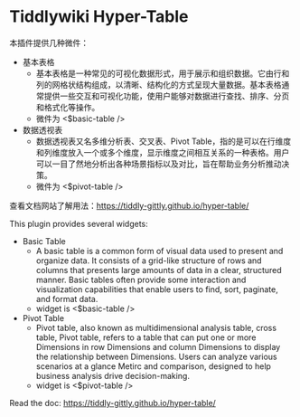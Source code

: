 # Tiddlywiki Hyper-Table

本插件提供几种微件：

- 基本表格
  - 基本表格是一种常见的可视化数据形式，用于展示和组织数据。它由行和列的网格状结构组成，以清晰、结构化的方式呈现大量数据。基本表格通常提供一些交互和可视化功能，使用户能够对数据进行查找、排序、分页和格式化等操作。
  - 微件为 <$basic-table />
- 数据透视表
  - 数据透视表又名多维分析表、交叉表、Pivot Table，指的是可以在行维度和列维度放入一个或多个维度，显示维度之间相互关系的一种表格。用户可以一目了然地分析出各种场景指标以及对比，旨在帮助业务分析推动决策。
  - 微件为 <$pivot-table />

查看文档网站了解用法：https://tiddly-gittly.github.io/hyper-table/

This plugin provides several widgets:

- Basic Table
  - A basic table is a common form of visual data used to present and organize data. It consists of a grid-like structure of rows and columns that presents large amounts of data in a clear, structured manner. Basic tables often provide some interaction and visualization capabilities that enable users to find, sort, paginate, and format data.
  - widget is <$basic-table />
- Pivot Table
  - Pivot table, also known as multidimensional analysis table, cross table, Pivot table, refers to a table that can put one or more Dimensions in row Dimensions and column Dimensions to display the relationship between Dimensions. Users can analyze various scenarios at a glance Metirc and comparison, designed to help business analysis drive decision-making.
  - widget is <$pivot-table />

Read the doc: https://tiddly-gittly.github.io/hyper-table/
